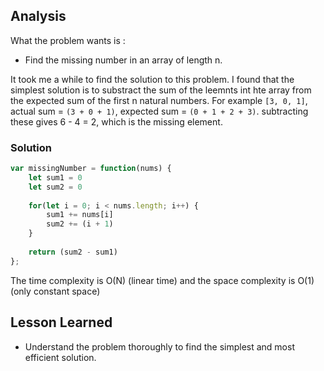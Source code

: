 ## Analysis

What the problem wants is :
- Find the missing number in an array of length n.

It took me a while to find the solution to this problem. I found that the simplest solution is to substract the  sum of the leemnts int hte array from the expected sum of the first n natural numbers. For example `[3, 0, 1]`, actual sum = `(3 + 0 + 1)`, expected sum = `(0 + 1 + 2 + 3)`. subtracting these gives 6 - 4 = 2, which is the missing element.

### Solution
```js
var missingNumber = function(nums) {
    let sum1 = 0
    let sum2 = 0
    
    for(let i = 0; i < nums.length; i++) {
        sum1 += nums[i]
        sum2 += (i + 1)
    }
        
    return (sum2 - sum1)
};
```

The time complexity is O(N) (linear time) and the space complexity is O(1) (only constant space)

## Lesson Learned

- Understand the problem thoroughly to find the simplest and most efficient solution.
